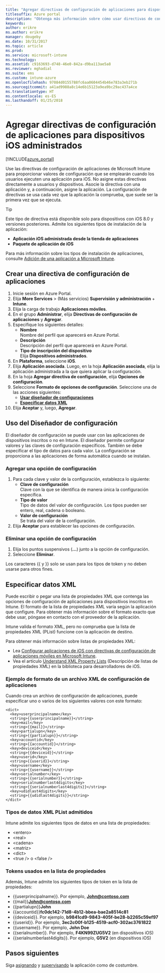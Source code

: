 ```yaml
---
title: "Agregar directivas de configuración de aplicaciones para dispositivos iOS administrados | Microsoft Docs"
titlesuffix: Azure portal
description: "Obtenga más información sobre cómo usar directivas de configuración de aplicaciones para proporcionar datos de configuración a una aplicación de iOS cuando esta se ejecuta."
keywords: 
author: erikre
ms.author: erikre
manager: dougeby
ms.date: 10/31/2017
ms.topic: article
ms.prod: 
ms.service: microsoft-intune
ms.technology: 
ms.assetid: c9163693-d748-46e0-842a-d9ba113ae5a8
ms.reviewer: mghadial
ms.suite: ems
ms.custom: intune-azure
ms.openlocfilehash: 97084d0155788fc6aa0604454b46e783a3eb271b
ms.sourcegitcommit: a41ad9988a8c14e6b15123a9ea9bc29ac437a4ce
ms.translationtype: HT
ms.contentlocale: es-ES
ms.lasthandoff: 01/25/2018
---
```

# <a name="add-app-configuration-policies-for-managed-ios-devices"></a>Agregar directivas de configuración de aplicaciones para dispositivos iOS administrados

[!INCLUDE[azure_portal](./includes/azure_portal.md)]

Use las directivas de configuración de aplicaciones de Microsoft Intune para proporcionar valores de configuración que se emplearán cuando los usuarios ejecuten una aplicación para iOS. No asigne estas directivas directamente a usuarios y dispositivos. Asocie la directiva con una aplicación y, a continuación, asigne la aplicación. La configuración de directivas se usa cada vez que la aplicación la comprueba, que suele ser la primera vez que se ejecuta.

> [!TIP]
> Este tipo de directiva está disponible solo para dispositivos con iOS 8.0 y versiones posteriores. Admite los siguientes tipos de instalación de la aplicación:
>
> -   **Aplicación iOS administrada desde la tienda de aplicaciones**
> -   **Paquete de aplicación de iOS**
>
> Para más información sobre los tipos de instalación de aplicaciones, consulte [Adición de una aplicación a Microsoft Intune](apps-add.md).

## <a name="create-an-app-configuration-policy"></a>Crear una directiva de configuración de aplicaciones

1. Inicie sesión en Azure Portal.
2. Elija **More Services** >  (Más servicios) **Supervisión y administración** + **Intune**.
3. Elija la carga de trabajo **Aplicaciones móviles**.
4. En el grupo **Administrar**, elija **Directivas de configuración de aplicaciones** y **Agregar**.
5. Especifique los siguientes detalles:
    - **Nombre**<br>
      Nombre del perfil que aparecerá en Azure Portal.
    - **Descripción**<br>
      Descripción del perfil que aparecerá en Azure Portal.
    - **Tipo de inscripción del dispositivo**<br>
      Elija **Dispositivos administrados**.
6. En **Plataforma**, seleccione **iOS**.
7.  Elija **Aplicación asociada**. Luego, en la hoja **Aplicación asociada**, elija la aplicación administrada a la que quiera aplicar la configuración.
8.  En la hoja **Agregar directiva de configuración**, elija **Opciones de configuración**.
9. Seleccione **Formato de opciones de configuración**. Seleccione una de las acciones siguientes:
    - **[Usar diseñador de configuraciones](#Use-the-configuration-designer)**
    - **[Especificar datos XML](#enter-xml-data)**
10. Elija **Aceptar** y, luego, **Agregar**.

## <a name="use-configuration-designer"></a>Uso del Diseñador de configuración

El diseñador de configuración se puede usar con las aplicaciones de dispositivos inscritos o no en Intune. El diseñador permite configurar valores y las claves de configuración específicos. También se debe especificar el tipo de datos para cada valor. La configuración se proporciona a las aplicaciones de forma automática cuando se instalan.

### <a name="add-a-setting"></a>Agregar una opción de configuración

1. Para cada clave y valor de la configuración, establezca lo siguiente:
   - **Clave de configuración**<br>
     Clave con la que se identifica de manera única la configuración específica.
   - **Tipo de valor**<br>
     Tipo de datos del valor de configuración. Los tipos pueden ser entero, real, cadena o booleano.
   - **Valor de configuración**<br>
     Se trata del valor de la configuración.
2. Elija **Aceptar** para establecer las opciones de configuración.

### <a name="delete-a-setting"></a>Eliminar una opción de configuración

1. Elija los puntos suspensivos (**...**) junto a la opción de configuración.
2. Seleccione **Eliminar**.

Los caracteres \{\{ y \}\} solo se usan para los tipos de token y no deben usarse para otros fines.

## <a name="enter-xml-data"></a>Especificar datos XML

Puede escribir o pegar una lista de propiedades XML que contenga las opciones de configuración de aplicaciones para dispositivos inscritos en Intune. El formato de la lista de propiedades XML varía según la aplicación que configure. Para obtener más información sobre el formato exacto que debe usar, póngase en contacto con el proveedor de la aplicación.

Intune valida el formato XML, pero no comprueba que la lista de propiedades XML (PList) funcione con la aplicación de destino.

Para obtener más información sobre listas de propiedades XML:

  -  Lea [Configurar aplicaciones de iOS con directivas de configuración de aplicaciones móviles en Microsoft Intune](/intune-classic/deploy-use/configure-ios-apps-with-mobile-app-configuration-policies-in-microsoft-intune).
  -  Vea el artículo [Understand XML Property Lists](https://developer.apple.com/library/ios/documentation/Cocoa/Conceptual/PropertyLists/UnderstandXMLPlist/UnderstandXMLPlist.html) (Descripción de listas de propiedades XML) en la biblioteca para desarrolladores de iOS.

### <a name="example-format-for-an-app-configuration-xml-file"></a>Ejemplo de formato de un archivo XML de configuración de aplicaciones

Cuando crea un archivo de configuración de aplicaciones, puede especificar uno o varios de los siguientes valores con este formato:

```
<dict>
  <key>userprincipalname</key>
  <string>{{userprincipalname}}</string>
  <key>mail</key>
  <string>{{mail}}</string>
  <key>partialupn</key>
  <string>{{partialupn}}</string>
  <key>accountid</key>
  <string>{{accountid}}</string>
  <key>deviceid</key>
  <string>{{deviceid}}</string>
  <key>userid</key>
  <string>{{userid}}</string>
  <key>username</key>
  <string>{{username}}</string>
  <key>serialnumber</key>
  <string>{{serialnumber}}</string>
  <key>serialnumberlast4digits</key>
  <string>{{serialnumberlast4digits}}</string>
  <key>udidlast4digits</key>
  <string>{{udidlast4digits}}</string>
</dict>
```
### <a name="supported-xml-plist-data-types"></a>Tipos de datos XML PList admitidos

Intune admite los siguientes tipos de datos en una lista de propiedades:

- &lt;entero&gt;
- &lt;real&gt;
- &lt;cadena&gt;
- &lt;matriz&gt;
- &lt;dict&gt;
- &lt;true /&gt; o &lt;false /&gt;

### <a name="tokens-used-in-the-property-list"></a>Tokens usados en la lista de propiedades

Además, Intune admite los siguientes tipos de token en la lista de propiedades:
- \{\{userprincipalname\}\}. Por ejemplo, **John@contoso.com**
- \{\{mail\}\}**John@contoso.com**
- \{\{partialupn\}\}**John**
- \{\{accountid\}\}**fc0dc142-71d8-4b12-bbea-bae2a8514c81**
- \{\{deviceid\}\}. Por ejemplo, **b9841cd9-9843-405f-be28-b2265c59ef97**
- \{\{userid\}\}. Por ejemplo, **3ec2c00f-b125-4519-acf0-302ac3761822**
- \{\{username\}\}. Por ejemplo, **John Doe**
- \{\{serialnumber\}\}. Por ejemplo, **F4KN99ZUG5V2** (en dispositivos iOS)
- \{\{serialnumberlast4digits\}\}. Por ejemplo, **G5V2** (en dispositivos iOS)

## <a name="next-steps"></a>Pasos siguientes

Siga [asignando](apps-deploy.md) y [supervisando](apps-monitor.md) la aplicación como de costumbre.